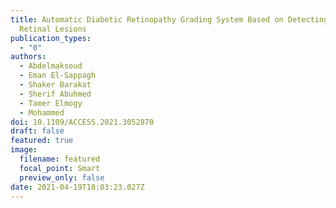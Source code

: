 ```yaml
---
title: Automatic Diabetic Retinopathy Grading System Based on Detecting Multiple
  Retinal Lesions
publication_types:
  - "0"
authors:
  - Abdelmaksoud
  - Eman El-Sappagh
  - Shaker Barakat
  - Sherif Abuhmed
  - Tamer Elmogy
  - Mohammed
doi: 10.1109/ACCESS.2021.3052870
draft: false
featured: true
image:
  filename: featured
  focal_point: Smart
  preview_only: false
date: 2021-04-19T18:03:23.027Z
---
```

